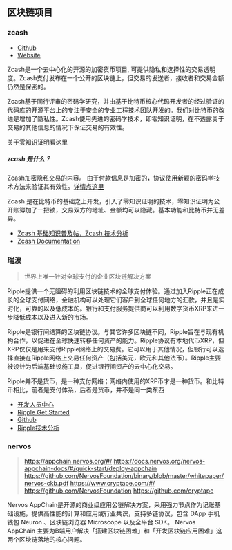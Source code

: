 
## 区块链项目

### zcash

- [Github](https://github.com/zcash/zcash)
- [Website](https://z.cash/)

Zcash是一个去中心化的开源的加密货币项目, 可提供隐私和选择性的交易透明度。Zcash支付发布在一个公开的区块链上，但交易的发送者，接收者和交易金额仍然是保密的。

Zcash基于同行评审的密码学研究，并由基于比特币核心代码开发者的经过验证的代码库的开源平台上的专注于安全的专业工程技术团队开发的。我们对比特币的改进是增加了隐私性。Zcash使用先进的密码学技术，即零知识证明，在不透露关于交易的其他信息的情况下保证交易的有效性。

关于[零知识证明看这里](https://z.cash/zh/technology/zksnarks.html)

##### zcash 是什么？

Zcash加密隐私交易的内容。 由于付款信息是加密的，协议使用新颖的密码学技术方法来验证其有效性。[详情点这里](https://z.cash/zh/technology/index.html)

Zcash 是在比特币的基础之上开发，引入了零知识证明的技术，零知识证明为公开账簿加了一把锁，交易双方的地址、金额均可以隐藏。基本功能和比特币并无差异。

- [Zcash 基础知识普及帖，Zcash 技术分析](http://www.bitcoin86.com/szb/zcash/12301.html)
- [Zcash Documentation](https://zcash.readthedocs.io/en/latest/rtd_pages/rtd_docs/user_guide.html)

### 瑞波

> 世界上唯一针对全球支付的企业区块链解决方案

Ripple提供一个无阻碍的利用区块链技术的全球支付体验。通过加入Ripple正在成长的全球支付网络，金融机构可以处理它们客户到全球任何地方的汇款，并且是实时化，可靠的以及低成本的。银行和支付服务提供商可以利用数字货币XRP来进一步降低成本以及进入新的市场。

Ripple是银行间结算的区块链协议。与其它许多区块链不同，Ripple旨在与现有机构合作，以促进在全球快速转移任何资产的能力。Ripple协议有本地代币XRP，但XRP仅仅是用来支付Ripple网络上的交易费。它可以用于其他情况，但银行可以选择直接在Ripple网络上交易任何资产（包括美元，欧元和其他法币）。Ripple主要被设计为后端基础设施工具，促进银行间资产的去中心化交易。

Ripple并不是货币，是一种支付网络；网络内使用的XRP币才是一种货币。和比特币相比，前者是支付体系，后者是货币，并不是同一类东西

- [开发人员中心](https://ripple.com/zh/build/)
- [Ripple Get Started](https://developers.ripple.com/get-started.html)
- [Github](https://github.com/ripple/rippled)
- [Ripple技术分析](https://wiki.chainnova.com/pages/viewpage.action?pageId=3997790)



### nervos

> https://appchain.nervos.org/#/
https://docs.nervos.org/nervos-appchain-docs/#/quick-start/deploy-appchain
https://github.com/NervosFoundation/binary/blob/master/whitepaper/nervos-ckb.pdf
https://www.cryptape.com/#/
https://github.com/NervosFoundation
https://github.com/cryptape

Nervos AppChain是开源的商业级应用公链解决方案，采用强力节点作为记账基础设施，提供高性能的计算和应用或行业共识，支持多链协议，包含 DApp 手机钱包 Neuron 、区块链浏览器 Microscope 以及全平台 SDK。 Nervos AppChain 主要为B端用户解决「搭建区块链困难」和「开发区块链应用困难」这两个区块链落地的核心问题。
